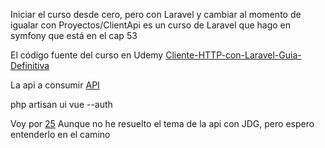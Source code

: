 Iniciar el curso desde cero, pero con Laravel y cambiar al momento de igualar con
Proyectos/ClientApi es un curso de Laravel que hago en symfony que está en el cap 53

El código fuente del curso en Udemy
[Cliente-HTTP-con-Laravel-Guia-Definitiva](https://github.com/JuanDMeGon/Cliente-HTTP-con-Laravel-Guia-Definitiva)

La api a consumir
[API](https://laravelapi.juandmegon.com/)


php artisan ui vue --auth

Voy por
[25](https://www.udemy.com/course/cliente-http-peticiones-laravel-guzzle-consumir-apis-servicios/learn/lecture/14257390#questions)
Aunque no he resuelto el tema de la api con JDG, pero espero entenderlo en el camino
